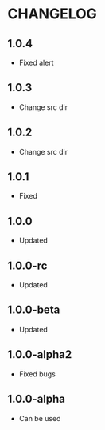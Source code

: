 CHANGELOG
==============

1.0.4
-----------------
  * Fixed alert
  
1.0.3
-----------------
  * Change src dir
  
1.0.2
-----------------
  * Change src dir
  
1.0.1
-----------------
  * Fixed
  
1.0.0
-----------------
  * Updated
  
1.0.0-rc
-----------------
  * Updated
  
1.0.0-beta
-----------------
  * Updated

1.0.0-alpha2
-----------------
  * Fixed bugs

1.0.0-alpha
-----------------
  * Can be used
